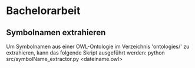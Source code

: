 # Bachelorarbeit
## Symbolnamen extrahieren

Um Symbolnamen aus einer OWL-Ontologie im Verzeichnis 'ontologies/' zu extrahieren, kann das folgende Skript ausgeführt werden: python src/symbolName_extractor.py <dateiname.owl>
